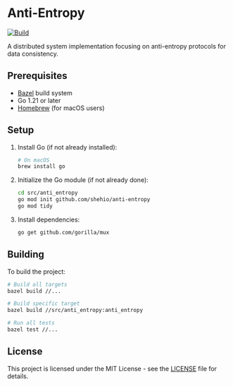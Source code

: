 # Anti-Entropy

[![Build](https://github.com/shehio/anti-entropy/actions/workflows/build.yml/badge.svg)](https://github.com/shehio/anti-entropy/actions/workflows/build.yml)

A distributed system implementation focusing on anti-entropy protocols for data consistency.

## Prerequisites

- [Bazel](https://bazel.build/install) build system
- Go 1.21 or later
- [Homebrew](https://brew.sh/) (for macOS users)

## Setup

1. Install Go (if not already installed):
   ```bash
   # On macOS
   brew install go
   ```

2. Initialize the Go module (if not already done):
   ```bash
   cd src/anti_entropy
   go mod init github.com/shehio/anti-entropy
   go mod tidy
   ```

3. Install dependencies:
   ```bash
   go get github.com/gorilla/mux
   ```

## Building

To build the project:

```bash
# Build all targets
bazel build //...

# Build specific target
bazel build //src/anti_entropy:anti_entropy

# Run all tests
bazel test //...
```

## License

This project is licensed under the MIT License - see the [LICENSE](LICENSE) file for details.

